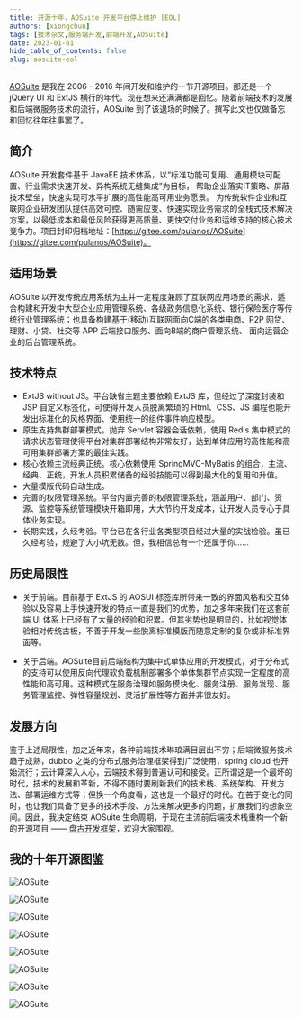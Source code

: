 ```yaml
---
title: 开源十年，AOSuite 开发平台停止维护 [EOL]
authors: [xiongchun]
tags: [技术杂文,服务端开发,前端开发,AOSuite]
date: 2023-01-01
hide_table_of_contents: false
slug: aosuite-eol
---
```


[AOSuite](https://gitee.com/pulanos/AOSuite) 是我在 2006 - 2016 年间开发和维护的一节开源项目。那还是一个 jQuery UI 和 ExtJS 横行的年代。现在想来还满满都是回忆。随着前端技术的发展和后端微服务技术的流行，AOSuite 到了该退场的时候了。撰写此文也仅做备忘和回忆往年往事罢了。
<!--truncate-->

## 简介
AOSuite 开发套件基于 JavaEE 技术体系，以“标准功能可复用、通用模块可配置、行业需求快速开发、异构系统无缝集成”为目标， 帮助企业落实IT策略、屏蔽技术壁垒，快速实现可水平扩展的高性能高可用业务愿景。 为传统软件企业和互联网企业研发团队提供高效可控、随需应变、快速实现业务需求的全栈式技术解决方案，以最低成本和最低风险获得更高质量、更快交付业务和运维支持的核心技术竞争力。项目封印归档地址：[https://gitee.com/pulanos/AOSuite](https://gitee.com/pulanos/AOSuite)。

## 适用场景
AOSuite 以开发传统应用系统为主并一定程度兼顾了互联网应用场景的需求，适合构建和开发中大型企业应用管理系统、各级政务信息化系统、银行保险医疗等传统行业管理系统；也具备构建基于(移动)互联网面向C端的各类电商、P2P 网贷、理财、小贷、社交等 APP 后端接口服务、面向B端的商户管理系统、 面向运营企业的后台管理系统。

## 技术特点

- ExtJS without JS。平台缺省主题主要依赖 ExtJS 库，但经过了深度封装和 JSP 自定义标签化，可使得开发人员脱离繁琐的 Html、CSS、JS 编程也能开发出标准化的风格界面、使用统一的组件事件响应模型。
- 原生支持集群部署模式。抛弃 Servlet 容器会话依赖，使用 Redis 集中模式的请求状态管理使得平台对集群部署结构非常友好，达到单体应用的高性能和高可用集群部署方案的最佳实践。
- 核心依赖主流经典正统。核心依赖使用 SpringMVC-MyBatis 的组合，主流、经典、正统，开发人员积累储备的经验技能可以得到最大化的复用和升值。
- 大量模版代码自动生成。
- 完善的权限管理系统。平台内置完善的权限管理系统，涵盖用户、部门、资源、监控等系统管理模块开箱即用，大大节约开发成本，让开发人员专心于具体业务实现。
- 长期实践，久经考验。平台已在各行业各类型项目经过大量的实战检验。虽已久经考验，规避了大小坑无数。但，我相信总有一个还属于你......

## 历史局限性
- 关于前端。目前基于 ExtJS 的 AOSUI 标签库所带来一致的界面风格和交互体验以及容易上手快速开发的特点一直是我们的优势，加之多年来我们在这套前端 UI 体系上已经有了大量的经验和积累。但其劣势也是明显的，比如视觉体验相对传统古板，不善于开发一些脱离标准模版而随意定制的复杂或非标准界面等。

- 关于后端。AOSuite目前后端结构为集中式单体应用的开发模式，对于分布式的支持可以使用反向代理软负载机制部署多个单体集群节点实现一定程度的高性能和高可用。这种模式在服务治理如服务模块化、服务注册、服务发现、服务管理监控、弹性容量规划、灵活扩展性等方面并非很友好。

## 发展方向
鉴于上述局限性，加之近年来，各种前端技术琳琅满目层出不穷；后端微服务技术趋于成熟，dubbo 之类的分布式服务治理框架得到广泛使用，spring cloud 也开始流行；云计算深入人心，云端技术得到普遍认可和接受。正所谓这是一个最坏的时代，技术的发展和革新，不得不随时要刷新我们的技术栈、系统架构、开发方法、部署运维方式等；但换一个角度看，这也是一个最好的时代。在苦于变化的同时，也让我们具备了更多的技术手段、方法来解决更多的问题，扩展我们的想象空间。因此，我决定结束 AOSuite 生命周期，于现在主流前后端技术栈重构一个新的开源项目 —— [盘古开发框架](https://pulanos.gitee.io/pangu-framework)，欢迎大家围观。

## 我的十年开源图鉴

![AOSuite](/resources/doc/aosuite/1.jpeg)

![AOSuite](/resources/doc/aosuite/2.gif)

![AOSuite](/resources/doc/aosuite/3.gif)

![AOSuite](/resources/doc/aosuite/4.jpg)

![AOSuite](/resources/doc/aosuite/5.jpeg)

![AOSuite](/resources/doc/aosuite/7.jpg)

![AOSuite](/resources/doc/aosuite/8.jpg)

![AOSuite](/resources/doc/aosuite/9.jpg)
